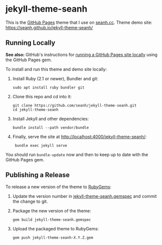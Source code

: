 jekyll-theme-seanh
==================

This is the [GitHub Pages](https://pages.github.com/) theme that I use on
[seanh.cc](https://seanh.cc/). Theme demo site: <https://seanh.github.io/jekyll-theme-seanh/>

Running Locally
---------------

**See also:**
GitHub's instructions for [running a GitHub Pages site locally](https://help.github.com/en/articles/setting-up-your-github-pages-site-locally-with-jekyll)
using the GitHub Pages gem.

To install and run this theme and demo site locally:

1. Install Ruby (2.1 or newer), Bundler and git:

   ```
   sudo apt install ruby bundler git
   ```
2. Clone this repo and cd into it:

   ```
   git clone https://github.com/seanh/jekyll-theme-seanh.git
   cd jekyll-theme-seanh
   ```

3. Install Jekyll and other dependencies:

   ```
   bundle install --path vendor/bundle
   ```

4. Finally, serve the site at <http://localhost:4000/jekyll-theme-seanh/>:

   ```
    bundle exec jekyll serve
    ```

You should run `bundle-update` now and then to keep up to date with the GitHub
Pages gem.

Publishing a Release
--------------------

To release a new version of the theme to [RubyGems](https://rubygems.org/gems/jekyll-theme-seanh):

1. Update the version number in
   [jekyll-theme-seanh.gemspec](jekyll-theme-seanh.gemspec)
   and commit the change to git.

2. Package the new version of the theme:

   ```
   gem build jekyll-theme-seanh.gemspec
   ```

3. Upload the packaged theme to RubyGems:

   ```
   gem push jekyll-theme-seanh-X.Y.Z.gem
   ```
